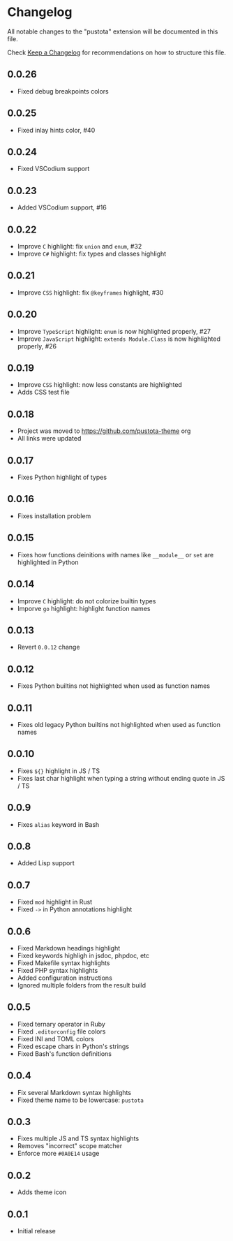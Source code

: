 # Changelog

All notable changes to the "pustota" extension will be documented in this file.

Check [Keep a Changelog](http://keepachangelog.com/) for recommendations on how to structure this file.

## 0.0.26

- Fixed debug breakpoints colors

## 0.0.25

- Fixed inlay hints color, #40

## 0.0.24

- Fixed VSCodium support

## 0.0.23

- Added VSCodium support, #16

## 0.0.22

- Improve `C` highlight: fix `union` and `enum`, #32
- Improve `C#` highlight: fix types and classes highlight

## 0.0.21

- Improve `CSS` highlight: fix `@keyframes` highlight, #30

## 0.0.20

- Improve `TypeScript` highlight: `enum` is now highlighted properly, #27
- Improve `JavaScript` highlight:
  `extends Module.Class` is now highlighted properly, #26

## 0.0.19

- Improve `CSS` highlight: now less constants are highlighted
- Adds CSS test file

## 0.0.18

- Project was moved to https://github.com/pustota-theme org
- All links were updated

## 0.0.17

- Fixes Python highlight of types

## 0.0.16

- Fixes installation problem

## 0.0.15

- Fixes how functions deinitions with names
  like `__module__` or `set` are highlighted in Python

## 0.0.14

- Improve `C` highlight: do not colorize builtin types
- Imporve `go` highlight: highlight function names

## 0.0.13

- Revert `0.0.12` change

## 0.0.12

- Fixes Python builtins not highlighted when used as function names

## 0.0.11

- Fixes old legacy Python builtins not highlighted when used as function names

## 0.0.10

- Fixes `${}` highlight in JS / TS
- Fixes last char highlight when typing a string without ending quote in JS / TS

## 0.0.9

- Fixes `alias` keyword in Bash

## 0.0.8

- Added Lisp support

## 0.0.7

- Fixed `mod` highlight in Rust
- Fixed `->` in Python annotations highlight

## 0.0.6

- Fixed Markdown headings highlight
- Fixed keywords highligh in jsdoc, phpdoc, etc
- Fixed Makefile syntax highlights
- Fixed PHP syntax highlights
- Added configuration instructions
- Ignored multiple folders from the result build

## 0.0.5

- Fixed ternary operator in Ruby
- Fixed `.editorconfig` file colors
- Fixed INI and TOML colors
- Fixed escape chars in Python's strings
- Fixed Bash's function definitions

## 0.0.4

- Fix several Markdown syntax highlights
- Fixed theme name to be lowercase: `pustota`

## 0.0.3

- Fixes multiple JS and TS syntax highlights
- Removes "incorrect" scope matcher
- Enforce more `#0A0E14` usage

## 0.0.2

- Adds theme icon

## 0.0.1

- Initial release
